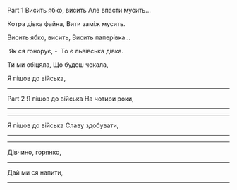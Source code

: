 Part 1
Висить ябко, висить
Але впасти мусить...

Котра дівка файна,
Вити заміж мусить.

Висить ябко, висить,
Висить паперівка...

 Як ся гонорує, -
 То є львівська дівка.

Ти ми обіцяла,
Що будеш чекала,

Я пішов до війська,

-------------

Part 2
Я пішов до війська
На чотири роки,

---------------

---------------
Я пішов до війська
Славу здобувати,

---------------

---------------

Дівчино, горянко,

----------------

Дай ми ся напити,

----------------------
